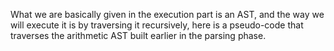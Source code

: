 What we are basically given in the execution part is an AST, and the way we will execute it is by traversing it recursively, here is a pseudo-code that traverses the arithmetic AST built earlier in the parsing phase.